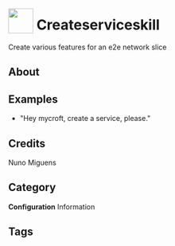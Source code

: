 # <img src="https://raw.githack.com/FortAwesome/Font-Awesome/master/svgs/solid/network-wired.svg" card_color="#22A7F0" width="50" height="50" style="vertical-align:bottom"/> Createserviceskill
Create various features for an e2e network slice

## About


## Examples
* "Hey mycroft, create a service, please."

## Credits
Nuno Miguens

## Category
**Configuration**
Information

## Tags

